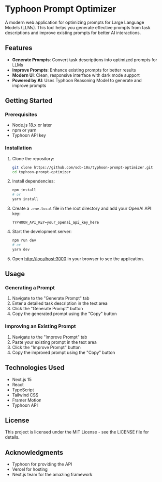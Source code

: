 # Typhoon Prompt Optimizer

A modern web application for optimizing prompts for Large Language Models (LLMs). This tool helps you generate effective prompts from task descriptions and improve existing prompts for better AI interactions.

## Features

- **Generate Prompts**: Convert task descriptions into optimized prompts for LLMs
- **Improve Prompts**: Enhance existing prompts for better results
- **Modern UI**: Clean, responsive interface with dark mode support
- **Powered by AI**: Uses Typhoon Reasoning Model to generate and improve prompts

## Getting Started

### Prerequisites

- Node.js 18.x or later
- npm or yarn
- Typhoon API key

### Installation

1. Clone the repository:
   ```bash
   git clone https://github.com/scb-10x/typhoon-prompt-optimizer.git
   cd typhoon-prompt-optimizer
   ```

2. Install dependencies:
   ```bash
   npm install
   # or
   yarn install
   ```

3. Create a `.env.local` file in the root directory and add your OpenAI API key:
   ```
   TYPHOON_API_KEY=your_openai_api_key_here
   ```

4. Start the development server:
   ```bash
   npm run dev
   # or
   yarn dev
   ```

5. Open [http://localhost:3000](http://localhost:3000) in your browser to see the application.

## Usage

### Generating a Prompt

1. Navigate to the "Generate Prompt" tab
2. Enter a detailed task description in the text area
3. Click the "Generate Prompt" button
4. Copy the generated prompt using the "Copy" button

### Improving an Existing Prompt

1. Navigate to the "Improve Prompt" tab
2. Paste your existing prompt in the text area
3. Click the "Improve Prompt" button
4. Copy the improved prompt using the "Copy" button

## Technologies Used

- Next.js 15
- React
- TypeScript
- Tailwind CSS
- Framer Motion
- Typhoon API

## License

This project is licensed under the MIT License - see the LICENSE file for details.

## Acknowledgments

- Typhoon for providing the API
- Vercel for hosting
- Next.js team for the amazing framework
